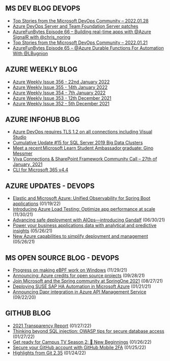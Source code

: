 ## MS DEV BLOG DEVOPS 

<!-- DEVBLOGDEVOPS:START -->
- [Top Stories from the Microsoft DevOps Community – 2022.01.28](https://devblogs.microsoft.com/devops/top-stories-from-the-microsoft-devops-community-2022-01-28/)
- [Azure DevOps Server and Team Foundation Server patches](https://devblogs.microsoft.com/devops/azure-devops-server-and-team-foundation-server-patches/)
- [AzureFunBytes Episode 66 – Building real-time apps with @Azure SignalR with @chris_noring](https://devblogs.microsoft.com/devops/azurefunbytes-episode-66-building-real-time-apps-with-azure-signalr-with-chris_noring/)
- [Top Stories from the Microsoft DevOps Community – 2022.01.21](https://devblogs.microsoft.com/devops/top-stories-from-the-microsoft-devops-community-2022-01-21/)
- [AzureFunBytes Episode 65 – @Azure Durable Functions For Automation With @LBugnion](https://devblogs.microsoft.com/devops/azurefunbytes-episode-65-azure-durable-functions-for-automation-with-lbugnion/)
<!-- DEVBLOGDEVOPS:END -->


## AZURE WEEKLY BLOG

<!-- AZUREWEEKLY:START -->
- [Azure Weekly Issue 356 - 22nd January 2022](https://azureweekly.info/issue-356.html)
- [Azure Weekly Issue 355 - 14th January 2022](https://azureweekly.info/issue-355.html)
- [Azure Weekly Issue 354 - 7th January 2022](https://azureweekly.info/issue-354.html)
- [Azure Weekly Issue 353 - 12th December 2021](https://azureweekly.info/issue-353.html)
- [Azure Weekly Issue 352 - 5th December 2021](https://azureweekly.info/issue-352.html)
<!-- AZUREWEEKLY:END -->

## AZURE INFOHUB BLOG 

<!-- AZUREINFOHUB:START -->
- [Azure DevOps requires TLS 1.2 on all connections including Visual Studio](https://devblogs.microsoft.com/visualstudio/azure-devops-requires-tls-1-2-on-all-connections-including-visual-studio)
- [Cumulative Update #15 for SQL Server 2019 Big Data Clusters](https://techcommunity.microsoft.com/t5/sql-server-blog/cumulative-update-15-for-sql-server-2019-big-data-clusters/ba-p/3081758)
- [Meet a recent Microsoft Learn Student Ambassador graduate: Gino Messmer](https://techcommunity.microsoft.com/t5/student-developer-blog/meet-a-recent-microsoft-learn-student-ambassador-graduate-gino/ba-p/3061087)
- [Viva Connections &amp; SharePoint Framework Community Call – 27th of January, 2021](https://techcommunity.microsoft.com/t5/microsoft-365-pnp-blog/viva-connections-amp-sharepoint-framework-community-call-27th-of/ba-p/3074002)
- [CLI for Microsoft 365 v4.4](https://techcommunity.microsoft.com/t5/microsoft-365-pnp-blog/cli-for-microsoft-365-v4-4/ba-p/3070209)
<!-- AZUREINFOHUB:END -->


## AZURE UPDATES - DEVOPS 

<!-- AZUREUPDATES:START -->

 - [Elastic and Microsoft Azure: Unified Observability for Spring Boot applications](https://azure.microsoft.com/blog/elastic-and-microsoft-azure-unified-observability-for-spring-boot-applications/) (01/19/22)
 - [Introducing Azure Load Testing: Optimize app performance at scale](https://azure.microsoft.com/blog/introducing-azure-load-testing-optimize-app-performance-at-scale/) (11/30/21)
 - [Advancing safe deployment with AIOps—introducing Gandalf](https://azure.microsoft.com/blog/advancing-safe-deployment-with-aiops-introducing-gandalf/) (06/30/21)
 - [Power your business applications data with analytical and predictive insights](https://azure.microsoft.com/blog/power-your-business-applications-data-with-analytical-and-predictive-insights/) (05/26/21)
 - [New Azure capabilities to simplify deployment and management](https://azure.microsoft.com/blog/new-azure-capabilities-to-simplify-deployment-and-management/) (05/26/21)
<!-- AZUREUPDATES:END -->


## MS OPEN SOURCE BLOG - DEVOPS 

<!-- MSOPENSOURCEBLOG:START -->

 - [Progress on making eBPF work on Windows](https://cloudblogs.microsoft.com/opensource/2021/11/29/progress-on-making-ebpf-work-on-windows/) (11/29/21)
 - [Announcing: Azure credits for open source projects](https://cloudblogs.microsoft.com/opensource/2021/09/28/announcing-azure-credits-for-open-source-projects/) (09/28/21)
 - [Join Microsoft and the Spring community at SpringOne 2021](https://cloudblogs.microsoft.com/opensource/2021/08/27/join-microsoft-and-the-spring-community-at-springone-2021/) (08/27/21)
 - [Deploying SUSE SAP HA Automation in Microsoft Azure](https://cloudblogs.microsoft.com/opensource/2021/01/21/deploying-suse-sap-ha-automation-in-microsoft-azure/) (01/21/21)
 - [Announcing Dapr integration in Azure API Management Service](https://cloudblogs.microsoft.com/opensource/2020/09/22/announcing-dapr-integration-azure-api-management-service-apim/) (09/22/20)
<!-- MSOPENSOURCEBLOG:END -->


## GITHUB BLOG


<!-- GITHUB:START -->

 - [2021 Transparency Report](https://github.blog/2022-01-27-2021-transparency-report/) (01/27/22)
 - [Thinking beyond SQL injection: OWASP tips for secure database access](https://github.blog/2022-01-27-beyond-sql-injection-owasp-tips-secure-database-access/) (01/27/22)
 - [Get ready for Campus TV Season 2: 🌱 New Beginnings](https://github.blog/2022-01-26-get-ready-for-campus-tv-season-2-new-beginnings/) (01/26/22)
 - [Secure your GitHub account with GitHub Mobile 2FA](https://github.blog/2022-01-25-secure-your-github-account-github-mobile-2fa/) (01/25/22)
 - [Highlights from Git 2.35](https://github.blog/2022-01-24-highlights-from-git-2-35/) (01/24/22)
<!-- GITHUB:END -->
